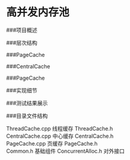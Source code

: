 # 高并发内存池

###项目概述

###层次结构

###PageCache

###CentralCache

###PageCache

###实现细节

###测试结果展示

###目录文件结构

	
ThreadCache.cpp	  线程缓存
ThreadCache.h     
CentralCache.cpp   中心缓存
CentralCache.h	    
PageCache.cpp	    页缓存
PageCache.h         
Common.h	    基础组件
ConcurrentAlloc.h    对外接口
